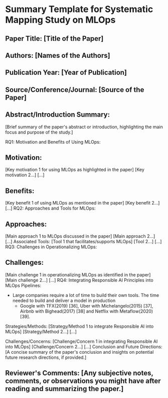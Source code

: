 # Summary Template for Systematic Mapping Study on MLOps

## Paper Title: [Title of the Paper]

## Authors: [Names of the Authors]

## Publication Year: [Year of Publication]

## Source/Conference/Journal: [Source of the Paper]
 
## Abstract/Introduction Summary:
[Brief summary of the paper's abstract or introduction, highlighting the main focus and purpose of the study.]

RQ1: Motivation and Benefits of Using MLOps:

## Motivation:
[Key motivation 1 for using MLOps as highlighted in the paper]
[Key motivation 2...]
[...]

## Benefits:
[Key benefit 1 of using MLOps as mentioned in the paper]
[Key benefit 2...]
[...]
RQ2: Approaches and Tools for MLOps:

## Approaches:
[Main approach 1 to MLOps discussed in the paper]
[Main approach 2...]
[...]
Associated Tools:
[Tool 1 that facilitates/supports MLOps]
[Tool 2...]
[...]
RQ3: Challenges in Operationalizing MLOps:

## Challenges:
[Main challenge 1 in operationalizing MLOps as identified in the paper]
[Main challenge 2...]
[...]
RQ4: Integrating Responsible AI Principles into MLOps Pipelines:
* Large companies require a lot of time to build their own tools. The time needed to build and deliver a model in production
  *  Google with TFX(2019) [36], Uber with Michelangelo(2015) [37], Airbnb with Bighead(2017) [38] and Netflix with Metaflow(2020) [39].

Strategies/Methods:
[Strategy/Method 1 to integrate Responsible AI into MLOps]
[Strategy/Method 2...]
[...]

Challenges/Concerns:
[Challenge/Concern 1 in integrating Responsible AI into MLOps]
[Challenge/Concern 2...]
[...]
Conclusion and Future Directions:
[A concise summary of the paper's conclusion and insights on potential future research directions, if provided.]

## Reviewer's Comments: [Any subjective notes, comments, or observations you might have after reading and summarizing the paper.]
